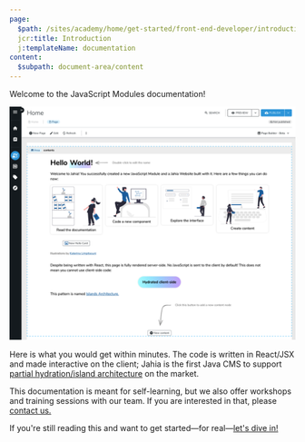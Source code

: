 ```yaml
---
page:
  $path: /sites/academy/home/get-started/front-end-developer/introduction
  jcr:title: Introduction
  j:templateName: documentation
content:
  $subpath: document-area/content
---
```


Welcome to the JavaScript Modules documentation!

![JavaScript Modules Hello World](./hello-world.png)

Here is what you would get within minutes. The code is written in React/JSX and made interactive on the client; Jahia is the first Java CMS to support [partial hydration/island architecture](https://www.jahia.com/blog/leveraging-the-island-architecture-in-jahia-cms) on the market.

This documentation is meant for self-learning, but we also offer workshops and training sessions with our team. If you are interested in that, please [contact us.](https://www.jahia.com/contact)

If you're still reading this and want to get started—for real—[let's dive in!](/cms/{mode}/{lang}/sites/academy/home/get-started/front-end-developer/setting-up-your-dev-environment.html)
